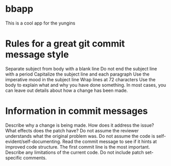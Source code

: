 # bbapp
This is a cool app for the yungins


**Rules for a great git commit message style**
============================================
Separate subject from body with a blank line
Do not end the subject line with a period
Capitalize the subject line and each paragraph
Use the imperative mood in the subject line
Wrap lines at 72 characters
Use the body to explain what and why you have done something. In most cases, you can leave out details about how a change has been made.

**Information in commit messages**
===================================
Describe why a change is being made.
How does it address the issue?
What effects does the patch have?
Do not assume the reviewer understands what the original problem was.
Do not assume the code is self-evident/self-documenting.
Read the commit message to see if it hints at improved code structure.
The first commit line is the most important.
Describe any limitations of the current code.
Do not include patch set-specific comments.
